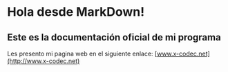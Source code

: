 # Hola desde MarkDown!

## Este es la documentación oficial de mi programa


Les presento mi pagina web en el siguiente enlace:
[www.x-codec.net](http://www.x-codec.net)
